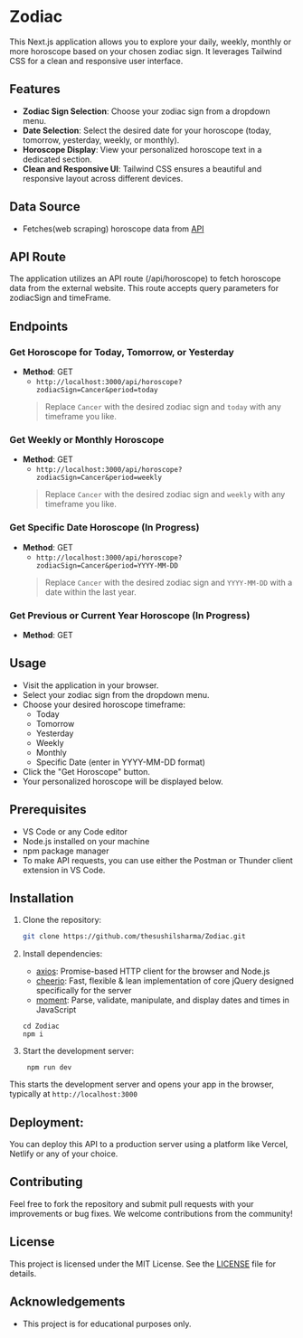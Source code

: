 # Zodiac
This Next.js application allows you to explore your daily, weekly, monthly or more horoscope based on your chosen zodiac sign. It leverages Tailwind CSS for a clean and responsive user interface.

## Features

- **Zodiac Sign Selection**: Choose your zodiac sign from a dropdown menu.
- **Date Selection**: Select the desired date for your horoscope (today, tomorrow, yesterday, weekly, or monthly).
- **Horoscope Display**: View your personalized horoscope text in a dedicated section.
- **Clean and Responsive UI**: Tailwind CSS ensures a beautiful and responsive layout across different devices.

## Data Source

- Fetches(web scraping) horoscope data from [API](https://www.horoscope.com/us/index.aspx)

## API Route
The application utilizes an API route (/api/horoscope) to fetch horoscope data from the external website. This route accepts query parameters for zodiacSign and timeFrame.

## Endpoints
### Get Horoscope for Today, Tomorrow, or Yesterday
- **Method**: GET
   - `http://localhost:3000/api/horoscope?zodiacSign=Cancer&period=today`
   > Replace `Cancer` with the desired zodiac sign and `today` with any timeframe you like.

### Get Weekly or Monthly Horoscope
- **Method**: GET
   - `http://localhost:3000/api/horoscope?zodiacSign=Cancer&period=weekly`
   > Replace `Cancer` with the desired zodiac sign and `weekly` with any timeframe you like.

### Get Specific Date Horoscope (In Progress)
- **Method**: GET
   - `http://localhost:3000/api/horoscope?zodiacSign=Cancer&period=YYYY-MM-DD`
   > Replace `Cancer` with the desired zodiac sign and `YYYY-MM-DD` with a date within the last year.

### Get Previous or Current Year Horoscope (In Progress)
- **Method**: GET
   
## Usage

- Visit the application in your browser.
- Select your zodiac sign from the dropdown menu.
- Choose your desired horoscope timeframe:
    - Today
    - Tomorrow
    - Yesterday
    - Weekly
    - Monthly
    - Specific Date (enter in YYYY-MM-DD format) 
- Click the "Get Horoscope" button.
- Your personalized horoscope will be  displayed below.

## Prerequisites

- VS Code or any Code editor
- Node.js installed on your machine
- npm package manager
- To make API requests, you can use either the Postman or Thunder client extension in VS Code.

## Installation

1. Clone the repository:

   ```bash
   git clone https://github.com/thesushilsharma/Zodiac.git
   ```

2. Install dependencies:
    - [axios](https://axios-http.com/): Promise-based HTTP client for the browser and Node.js
    - [cheerio](https://cheerio.js.org/): Fast, flexible & lean implementation of core jQuery designed specifically for the server
    - [moment](https://momentjs.com/): Parse, validate, manipulate, and display dates and times in JavaScript
    
    ```
    cd Zodiac
    npm i
    ```

3. Start the development server:
   ```
    npm run dev
    ```
This starts the development server and opens your app in the browser, typically at `http://localhost:3000`

## Deployment:

You can deploy this API to a production server using a platform like Vercel, Netlify or any of your choice.

## Contributing

Feel free to fork the repository and submit pull requests with your improvements or bug fixes. We welcome contributions from the community!

## License

This project is licensed under the MIT License.  See the [LICENSE](https://github.com/thesushilsharma/Zodiac/blob/main/LICENSE) file for details.

## Acknowledgements
- This project is for educational purposes only.